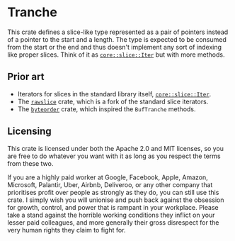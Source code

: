 # Tranche

This crate defines a slice-like type represented as a pair of pointers instead
of a pointer to the start and a length. The type is expected to be consumed
from the start or the end and thus doesn't implement any sort of indexing like
proper slices. Think of it as [`core::slice::Iter`] but with more methods.

## Prior art

* Iterators for slices in the standard library itself, [ `core::slice::Iter`].
* The [`rawslice`] crate, which is a fork of the standard slice iterators.
* The [`byteorder`] crate, which inspired the `BufTranche` methods.

## Licensing

This crate is licensed under both the Apache 2.0 and MIT licenses, so you are
free to do whatever you want with it as long as you respect the terms from
these two.

If you are a highly paid worker at Google, Facebook, Apple, Amazon, Microsoft,
Palantir, Uber, Airbnb, Deliveroo, or any other company that prioritises profit
over people as strongly as they do, you can still use this crate. I simply wish
you will unionise and push back against the obsession for growth, control, and
power that is rampant in your workplace. Please take a stand against the
horrible working conditions they inflict on your lesser paid colleagues, and
more generally their gross disrespect for the very human rights they claim to
fight for.

[`byteorder`]: https://crates.io/crates/rawslice
[`core::slice::Iter`]: https://doc.rust-lang.org/std/slice/struct.Iter.html
[`rawslice`]: https://crates.io/crates/rawslice
